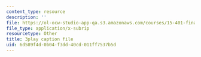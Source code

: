 ```yaml
---
content_type: resource
description: ''
file: https://ol-ocw-studio-app-qa.s3.amazonaws.com/courses/15-401-finance-theory-i-fall-2008/6d589f4d0b04f3dd40cd011ff7537b5d_sMKQywwkIjQ.srt
file_type: application/x-subrip
resourcetype: Other
title: 3play caption file
uid: 6d589f4d-0b04-f3dd-40cd-011ff7537b5d
---
```

